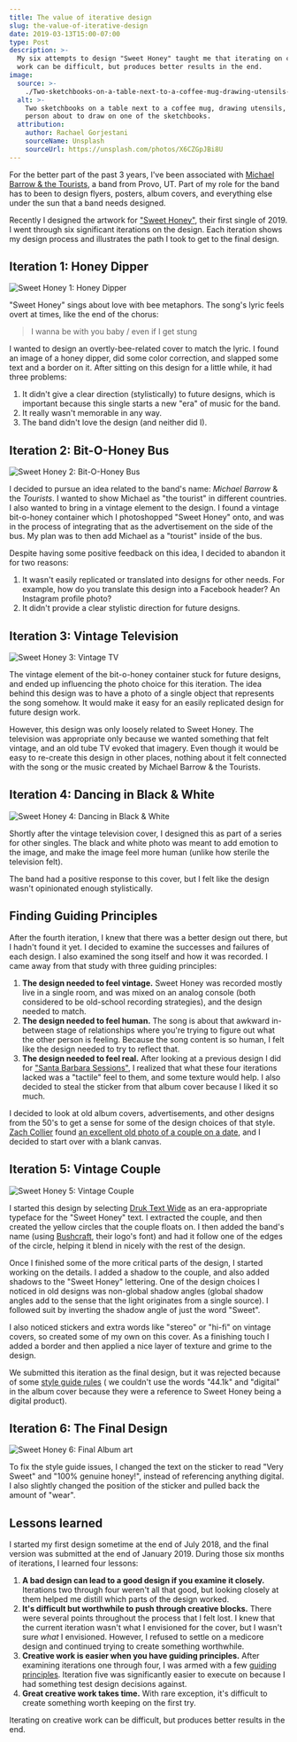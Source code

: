 ```yaml
---
title: The value of iterative design
slug: the-value-of-iterative-design
date: 2019-03-13T15:00-07:00
type: Post
description: >-
  My six attempts to design "Sweet Honey" taught me that iterating on creative
  work can be difficult, but produces better results in the end.
image:
  source: >-
    ./Two-sketchbooks-on-a-table-next-to-a-coffee-mug-drawing-utensils-with-a-person-about-to-draw-on-one-of-the-sketchbooks.jpg
  alt: >-
    Two sketchbooks on a table next to a coffee mug, drawing utensils, with a
    person about to draw on one of the sketchbooks.
  attribution:
    author: Rachael Gorjestani
    sourceName: Unsplash
    sourceUrl: https://unsplash.com/photos/X6CZGpJBi8U
---
```


For the better part of the past 3 years, I've been associated with [Michael Barrow & the Tourists][7], a band from Provo, UT. Part of my role for the band has to been to design flyers, posters, album covers, and everything else under the sun that a band needs designed.

Recently I designed the artwork for ["Sweet Honey"][8], their first single of 2019. I went through six significant iterations on the design. Each iteration shows my design process and illustrates the path I took to get to the final design.

## Iteration 1: Honey Dipper

![Sweet Honey 1: Honey Dipper](./Sweet-Honey-1-Honey-Dipper.jpg)

"Sweet Honey" sings about love with bee metaphors. The song's lyric feels overt at times, like the end of the chorus:

> I wanna be with you baby / even if I get stung

I wanted to design an overtly-bee-related cover to match the lyric. I found an image of a honey dipper, did some color correction, and slapped some text and a border on it. After sitting on this design for a little while, it had three problems:

1. It didn't give a clear direction (stylistically) to future designs, which is important because this single starts a new "era" of music for the band.
2. It really wasn't memorable in any way.
3. The band didn't love the design (and neither did I).

## Iteration 2: Bit-O-Honey Bus

![Sweet Honey 2: Bit-O-Honey Bus](./Sweet-Honey-2-Bit-O-Honey-Bus.jpg)

I decided to pursue an idea related to the band's name: _Michael Barrow_ & the _Tourists_. I wanted to show Michael as "the tourist" in different countries. I also wanted to bring in a vintage element to the design. I found a vintage bit-o-honey container which I photoshopped "Sweet Honey" onto, and was in the process of integrating that as the advertisement on the side of the bus. My plan was to then add Michael as a "tourist" inside of the bus.

Despite having some positive feedback on this idea, I decided to abandon it for two reasons:

1. It wasn't easily replicated or translated into designs for other needs. For example, how do you translate this design into a Facebook header? An Instagram profile photo?
2. It didn't provide a clear stylistic direction for future designs.

## Iteration 3: Vintage Television

![Sweet Honey 3: Vintage TV](./Sweet-Honey-3-Vintage-TV.png)

The vintage element of the bit-o-honey container stuck for future designs, and ended up influencing the photo choice for this iteration. The idea behind this design was to have a photo of a single object that represents the song somehow. It would make it easy for an easily replicated design for future design work.

However, this design was only loosely related to Sweet Honey. The television was appropriate only because we wanted something that felt vintage, and an old tube TV evoked that imagery. Even though it would be easy to re-create this design in other places, nothing about it felt connected with the song or the music created by Michael Barrow & the Tourists.

## Iteration 4: Dancing in Black & White

![Sweet Honey 4: Dancing in Black & White](./Sweet-Honey-4-Dancing-in-Black--White.png)

Shortly after the vintage television cover, I designed this as part of a series for other singles. The black and white photo was meant to add emotion to the image, and make the image feel more human (unlike how sterile the television felt).

The band had a positive response to this cover, but I felt like the design wasn't opinionated enough stylistically.

<a name="principles"></a>

## Finding Guiding Principles

After the fourth iteration, I knew that there was a better design out there, but I hadn't found it yet. I decided to examine the successes and failures of each design. I also examined the song itself and how it was recorded. I came away from that study with three guiding principles:

1. **The design needed to feel vintage.** Sweet Honey was recorded mostly live in a single room, and was mixed on an analog console (both considered to be old-school recording strategies), and the design needed to match.
2. **The design needed to feel human.** The song is about that awkward in-between stage of relationships where you're trying to figure out what the other person is feeling. Because the song content is so human, I felt like the design needed to try to reflect that.
3. **The design needed to feel real.** After looking at a previous design I did for ["Santa Barbara Sessions"][1], I realized that what these four iterations lacked was a "tactile" feel to them, and some texture would help. I also decided to steal the sticker from that album cover because I liked it so much.

I decided to look at old album covers, advertisements, and other designs from the 50's to get a sense for some of the design choices of that style. [Zach Collier][2] found [an excellent old photo of a couple on a date][3], and I decided to start over with a blank canvas.

## Iteration 5: Vintage Couple

![Sweet Honey 5: Vintage Couple](./Sweet-Honey-5-Vintage-Couple.jpg)

I started this design by selecting [Druk Text Wide][4] as an era-appropriate typeface for the "Sweet Honey" text. I extracted the couple, and then created the yellow circles that the couple floats on. I then added the band's name (using [Bushcraft][5], their logo's font) and had it follow one of the edges of the circle, helping it blend in nicely with the rest of the design.

Once I finished some of the more critical parts of the design, I started working on the details. I added a shadow to the couple, and also added shadows to the "Sweet Honey" lettering. One of the design choices I noticed in old designs was non-global shadow angles (global shadow angles add to the sense that the light originates from a single source). I followed suit by inverting the shadow angle of just the word "Sweet".

I also noticed stickers and extra words like "stereo" or "hi-fi" on vintage covers, so created some of my own on this cover. As a finishing touch I added a border and then applied a nice layer of texture and grime to the design.

We submitted this iteration as the final design, but it was rejected because of some [style guide rules][6] ( we couldn't use the words "44.1k" and "digital" in the album cover because they were a reference to Sweet Honey being a digital product).

## Iteration 6: The Final Design

![Sweet Honey 6: Final Album art](./Sweet-Honey-6-Final-Album-art.jpg)

To fix the style guide issues, I changed the text on the sticker to read "Very Sweet" and "100% genuine honey!", instead of referencing anything digital. I also slightly changed the position of the sticker and pulled back the amount of "wear".

## Lessons learned

I started my first design sometime at the end of July 2018, and the final version was submitted at the end of January 2019. During those six months of iterations, I learned four lessons:

1. **A bad design can lead to a good design if you examine it closely.** Iterations two through four weren't all that good, but looking closely at them helped me distill which parts of the design worked.
2. **It's difficult but worthwhile to push through creative blocks.** There were several points throughout the process that I felt lost. I knew that the current iteration wasn't what I envisioned for the cover, but I wasn't sure _what_ I envisioned. However, I refused to settle on a medicore design and continued trying to create something worthwhile.
3. **Creative work is easier when you have guiding principles.** After examining iterations one through four, I was armed with a few [guiding principles](#principles). Iteration five was significantly easier to execute on because I had something test design decisions against.
4. **Great creative work takes time.** With rare exception, it's difficult to create something worth keeping on the first try.

Iterating on creative work can be difficult, but produces better results in the end.

[1]: https://thetrevorharmon.com/projects/santa-barbara-sessions-album-cover
[2]: https://twitter.com/zachisatourist
[3]: https://foter.com/photos/pi/332/50s-bar-stools-4.jpg
[4]: https://commercialtype.com/catalog/druk_text_wide
[5]: https://pixelbuddha.net/freebie/bushcraft-font-family
[6]: https://help.apple.com/itc/musicstyleguide/en.lproj/static.html
[7]: https://instagram.com/michaelbarrowandthetourists
[8]: https://open.spotify.com/track/24p3wDqcjQecwXMFxXkzYn?si=8PpfLBV0TRWN2Zc4j8r1Tw
